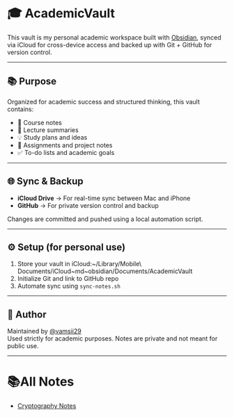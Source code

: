 # 🎓 AcademicVault

<script type="text/javascript" async
  src="https://cdn.jsdelivr.net/npm/mathjax@3/es5/tex-mml-chtml.js">
</script>

This vault is my personal academic workspace built with [Obsidian](https://obsidian.md/), synced via iCloud for cross-device access and backed up with Git + GitHub for version control.

---

## 📚 Purpose

Organized for academic success and structured thinking, this vault contains:

- 📖 Course notes
- 📝 Lecture summaries
- 💡 Study plans and ideas
- 📂 Assignments and project notes
- ✅ To-do lists and academic goals

---

## 🌐 Sync & Backup

- **iCloud Drive** → For real-time sync between Mac and iPhone  
- **GitHub** → For private version control and backup

Changes are committed and pushed using a local automation script.

---

## ⚙️ Setup (for personal use)

1. Store your vault in iCloud:~/Library/Mobile\ Documents/iCloud~md~obsidian/Documents/AcademicVault
2. Initialize Git and link to GitHub repo
3. Automate sync using `sync-notes.sh`

---

## 🧠 Author

Maintained by [@vamsii29](https://github.com/vamsii29)  
Used strictly for academic purposes. Notes are private and not meant for public use.

---
# 📚All Notes

- [Cryptography Notes](./Cryptography/Lectures/Study-notes.md) 



